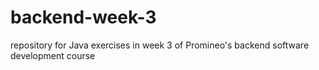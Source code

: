 # backend-week-3
repository for Java exercises in week 3 of Promineo's backend software development course
